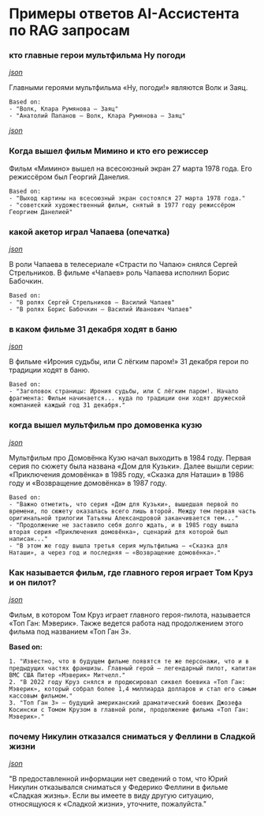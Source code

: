# Примеры ответов AI-Ассистента по RAG запросам



### кто главные герои мультфильма Ну погоди 

*[json](response/nu_pogodi.json)*

Главными героями мультфильма «Ну, погоди!» являются Волк и Заяц.

```
Based on:
- "Волк, Клара Румянова — Заяц"
- "Анатолий Папанов — Волк, Клара Румянова — Заяц"
```

*[json](response/mimino.json)*

### Когда вышел фильм Мимино и кто его режиссер

Фильм «Мимино» вышел на всесоюзный экран 27 марта 1978 года. Его режиссёром был Георгий Данелия.

```
Based on: 
- "Выход картины на всесоюзный экран состоялся 27 марта 1978 года."
- "советский художественный фильм, снятый в 1977 году режиссёром Георгием Данелией"
```


### какой акетор играл Чапаева (опечатка)

*[json](response/chapayev.json)*


В роли Чапаева в телесериале «Страсти по Чапаю» снялся Сергей Стрельников. В фильме «Чапаев» роль Чапаева исполнил Борис Бабочкин.

``` 
Based on:
- "В ролях Сергей Стрельников — Василий Чапаев"
- "В ролях Борис Бабочкин — Василий Иванович Чапаев"
```


### в каком фильме 31 декабря ходят в баню

*[json](response/31_12.json)*

В фильме «Ирония судьбы, или С лёгким паром!» 31 декабря герои по традиции ходят в баню.  

```  
Based on:  
- "Заголовок страницы: Ирония судьбы, или С лёгким паром!. Начало фрагмента: Фильм начинается... куда по традиции они ходят дружеской компанией каждый год 31 декабря."  
```

### когда вышел мультфильм про домовенка кузю

*[json](response/kuzya.json)*

Мультфильм про Домовёнка Кузю начал выходить в 1984 году. Первая серия по сюжету была названа «Дом для Кузьки». Далее вышли серии: «Приключения домовёнка» в 1985 году, «Сказка для Наташи» в 1986 году и «Возвращение домовёнка» в 1987 году.

```
Based on:
- "Важно отметить, что серия «Дом для Кузьки», вышедшая первой по времени, по сюжету оказалась всего лишь второй. Между тем первая часть оригинальной трилогии Татьяны Александровой заканчивается тем..."
- "Продолжение не заставило себя долго ждать, и в 1985 году вышла вторая серия «Приключения домовёнка», сценарий для которой был написан..."
- "В этом же году вышла третья серия мультфильма — «Сказка для Наташи», а через год и последняя — «Возвращение домовёнка»."
```

### Как называется фильм, где главного героя играет Том Круз и он пилот?

*[json](response/tom_cruise.json)*

Фильм, в котором Том Круз играет главного героя-пилота, называется «Топ Ган: Мэверик». Также ведется работа над продолжением этого фильма под названием «Топ Ган 3».

**Based on:**

``` 
1. "Известно, что в будущем фильме появятся те же персонажи, что и в предыдущих частях франшизы. Главный герой — легендарный пилот, капитан ВМС США Питер «Мэверик» Митчелл."
2. "В 2022 году Круз снялся и продюсировал сиквел боевика «Топ Ган: Мэверик», который собрал более 1,4 миллиарда долларов и стал его самым кассовым фильмом."
3. "Топ Ган 3» — будущий американский драматический боевик Джозефа Косински с Томом Крузом в главной роли, продолжение фильма «Топ Ган: Мэверик»."
```

### почему Никулин отказался сниматься у Феллини в Сладкой жизни

*[json](response/fellini.json)*

"В предоставленной информации нет сведений о том, что Юрий Никулин отказывался сниматься у Федерико Феллини в фильме «Сладкая жизнь». Если вы имеете в виду другую ситуацию, относящуюся к «Сладкой жизни», уточните, пожалуйста."